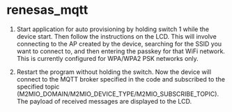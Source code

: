 renesas_mqtt
============

1) Start application for auto provisioning by holding switch 1 while
the device start.  Then follow the instructions on the LCD.  This will
involve connecting to the AP created by the device, searching for the
SSID you want to connect to, and then entering the passkey for that
WiFi network.  This is currently configured for WPA/WPA2 PSK networks
only.

2) Restart the program without holding the switch.  Now the device
will connect to the MQTT broker specified in the code and subscribed
to the specified topic
(M2MIO_DOMAIN/M2MIO_DEVICE_TYPE/M2MIO_SUBSCRIBE_TOPIC).  The payload
of received messages are displayed to the LCD.
